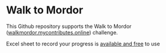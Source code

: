 # Walk to Mordor

This Github repository supports the
Walk to Mordor ([walkmordor.mycontributes.online](https://walktomordor.mycontributes.online/)) challenge.

Excel sheet to record your progress is [available and free](https://docs.google.com/spreadsheets/d/1oGzBmn3m_w-tq_c_vNhARID2xahvLd302_oWQIMN0hs/edit?usp=sharing) to use
